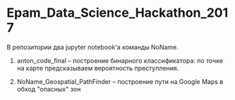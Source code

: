 # Epam_Data_Science_Hackathon_2017

В репозитории два jupyter notebook'а команды NoName.

1. anton_code_final – построение бинарного классификатора: по точке на карте предсказываем вероятность преступления.

2. NoName_Geospatial_PathFinder – построение пути на Google Maps в обход "опасных" зон

